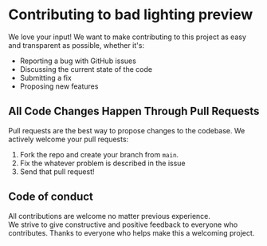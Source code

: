 # Contributing to bad lighting preview 
We love your input! We want to make contributing to this project as easy and transparent as possible, whether it's:

- Reporting a bug with GitHub issues
- Discussing the current state of the code
- Submitting a fix
- Proposing new features



## All Code Changes Happen Through Pull Requests
Pull requests are the best way to propose changes to the codebase. We actively welcome your pull requests:

1. Fork the repo and create your branch from `main`.
2. Fix the whatever problem is described in the issue 
3. Send that pull request!

## Code of conduct  
All contributions are welcome no matter previous experience.  
We strive to give constructive and positive feedback to everyone who contributes.
Thanks to everyone who helps make this a welcoming project.  

